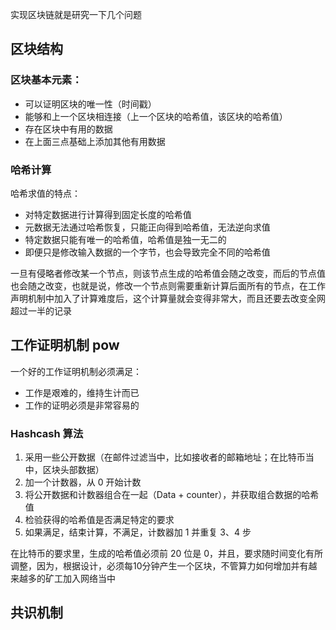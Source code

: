 实现区块链就是研究一下几个问题

## 区块结构
### 区块基本元素：
- 可以证明区块的唯一性（时间戳）
- 能够和上一个区块相连接（上一个区块的哈希值，该区块的哈希值）
- 存在区块中有用的数据
- 在上面三点基础上添加其他有用数据

### 哈希计算
哈希求值的特点：
- 对特定数据进行计算得到固定长度的哈希值
- 元数据无法通过哈希恢复，只能正向得到哈希值，无法逆向求值
- 特定数据只能有唯一的哈希值，哈希值是独一无二的
- 即便只是修改输入数据的一个字节，也会导致完全不同的哈希值

一旦有侵略者修改某一个节点，则该节点生成的哈希值会随之改变，而后的节点值也会随之改变，也就是说，修改一个节点则需要重新计算后面所有的节点，在工作声明机制中加入了计算难度后，这个计算量就会变得非常大，而且还要去改变全网超过一半的记录


## 工作证明机制 pow
一个好的工作证明机制必须满足：
- 工作是艰难的，维持生计而已
- 工作的证明必须是非常容易的

### Hashcash 算法
1. 采用一些公开数据（在邮件过滤当中，比如接收者的邮箱地址；在比特币当中，区块头部数据）
2. 加一个计数器，从 0 开始计数
3. 将公开数据和计数器组合在一起（Data + counter），并获取组合数据的哈希值
4. 检验获得的哈希值是否满足特定的要求
5. 如果满足，结束计算，不满足，计数器加 1 并重复 3、4 步

在比特币的要求里，生成的哈希值必须前 20 位是 0，并且，要求随时间变化有所调整，因为，根据设计，必须每10分钟产生一个区块，不管算力如何增加并有越来越多的矿工加入网络当中

## 共识机制

